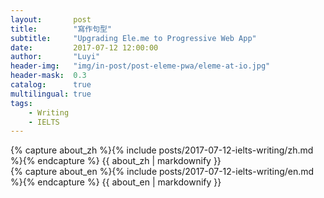 ```yaml
---
layout:       post
title:        "寫作句型"
subtitle:     "Upgrading Ele.me to Progressive Web App"
date:         2017-07-12 12:00:00
author:       "Luyi"
header-img:   "img/in-post/post-eleme-pwa/eleme-at-io.jpg"
header-mask:  0.3
catalog:      true
multilingual: true
tags:
    - Writing
    - IELTS
---
```


<!-- Chinese Version -->
<div class="zh post-container">
    {% capture about_zh %}{% include posts/2017-07-12-ielts-writing/zh.md %}{% endcapture %}
    {{ about_zh | markdownify }}
</div>

<!-- English Version -->
<div class="en post-container">
    {% capture about_en %}{% include posts/2017-07-12-ielts-writing/en.md %}{% endcapture %}
    {{ about_en | markdownify }}
</div>

